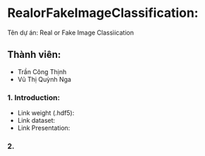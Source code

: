 # RealorFakeImageClassification:
 Tên dự án: Real or Fake Image Classìication
## Thành viên:
* Trần Công Thịnh
* Vũ Thị Quỳnh Nga

### 1. Introduction:

* Link weight (.hdf5): 
* Link dataset: 
* Link Presentation: 

### 2. 
